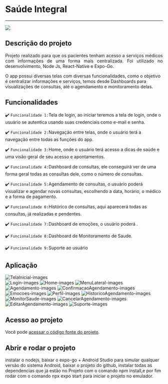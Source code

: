 # Saúde Integral
<hr>
   <img src="http://img.shields.io/static/v1?label=STATUS&message=CONCLUIDO&color=RED&style=for-the-badge"/>

## Descrição do projeto
<p align="justify">
Projeto realizado para que os pacientes tenham acesso a serviços médicos com informações de uma forma mais centralizada.
Foi utilizado no desenvolvimento, Node Js, React-Native e Expo-Go.


O app possui diversas telas com diversas funcionalidades, como o objetivo é centralizar informações e serviços, temos desde Dashboards para visualizações de consultas, até o agendamento e monitoramento delas.

## Funcionalidades
:heavy_check_mark: `Funcionalidade 1:`Tela de login, ao iniciar teremos a tela de login, onde o usuário se autentica usando suas credenciais como e-mail e senha.

:heavy_check_mark: `Funcionalidade 2:`Navegação entre telas, onde o usuário terá a navegação entre todas as funções do app.

:heavy_check_mark: `Funcionalidade 3:`Home, onde o usuário terá acesso a dicas de saúde e uma visão geral de seu acesso e apontamentos.

:heavy_check_mark: `Funcionalidade 4:`Dashboard de consultas, ele conseguirá ver de uma forma geral todas as consultas dele, como o número de consultas.

:heavy_check_mark: `Funcionalidade 5:`Agendamento de consultas, o usuário poderá visualizar e agendar novas consultas, escolhendo a data, horário, o médico e a forma de pagamento.

:heavy_check_mark: `Funcionalidade 6:`Histórico de consultas, aqui aparecerá todas as consultas, já realizadas e pendentes.

:heavy_check_mark: `Funcionalidade 7:`Dashboard de emoções, o usuário poderá .

:heavy_check_mark: `Funcionalidade 8:`Dashboard de Monitoramento de Saude.

:heavy_check_mark: `Funcionalidade 9:`Suporte ao usuário

## Aplicação
   
![TelaInicial-images](https://github.com/azkbann/SaudeIntegralapp/blob/main/imagens_app/WhatsApp%20Image%202024-09-12%20at%2020.14.49.jpeg?raw=true)   
![Login-images](https://github.com/azkbann/SaudeIntegralapp/blob/main/imagens_app/WhatsApp%20Image%202024-09-12%20at%2020.14.49-2.jpeg?raw=true)
![Home-images](https://github.com/azkbann/SaudeIntegralapp/blob/main/imagens_app/WhatsApp%20Image%202024-09-12%20at%2020.14.49-3.jpeg?raw=true)
![MenuLateral-images](https://github.com/azkbann/SaudeIntegralapp/blob/main/imagens_app/WhatsApp%20Image%202024-09-12%20at%2020.14.49-4.jpeg?raw=true)
![Agendamento-images](https://github.com/azkbann/SaudeIntegralapp/blob/main/imagens_app/WhatsApp%20Image%202024-09-12%20at%2020.14.50-2.jpeg?raw=true)
![ConfirmacaoAgendamento-images](https://github.com/azkbann/SaudeIntegralapp/blob/main/imagens_app/WhatsApp%20Image%202024-09-12%20at%2020.14.50-3.jpeg?raw=true)
![Emocoes-images](https://github.com/azkbann/SaudeIntegralapp/blob/main/imagens_app/WhatsApp%20Image%202024-09-12%20at%2020.14.50-4.jpeg?raw=true)
![Perfil-images](https://github.com/azkbann/SaudeIntegralapp/blob/main/imagens_app/WhatsApp%20Image%202024-09-12%20at%2020.14.50-5.jpeg?raw=true)
![HistoricoAgendamento-images](https://github.com/azkbann/SaudeIntegralapp/blob/main/imagens_app/WhatsApp%20Image%202024-09-12%20at%2020.14.50.jpeg?raw=true)
![MonitorSaude-images](https://github.com/azkbann/SaudeIntegralapp/blob/main/imagens_app/WhatsApp%20Image%202024-09-12%20at%2020.14.51-2.jpeg?raw=true)
![CancelarAgendamento-images](https://github.com/azkbann/SaudeIntegralapp/blob/main/imagens_app/WhatsApp%20Image%202024-09-12%20at%2020.14.51-3.jpeg?raw=true)
![EditarAgendamento-images](https://github.com/azkbann/SaudeIntegralapp/blob/main/imagens_app/WhatsApp%20Image%202024-09-12%20at%2020.14.51-4.jpeg?raw=true)
![Suporte-images](https://github.com/azkbann/SaudeIntegralapp/blob/main/imagens_app/WhatsApp%20Image%202024-09-12%20at%2020.14.51.jpeg?raw=true)
   

## Acesso ao projeto

Você pode [acessar o código fonte do projeto](https://github.com/azkbann/SaudeIntegralapp).

## Abrir e rodar o projeto

instalar o nodejs, baixar o expo-go + Android Studio para simular qualquer versão do sistema Android,  baixar o projeto do github, instalar todas as dependencias que já estão no Projeto com o comando npm install,e por fim rodar com o comando npx expo start  para iniciar o projeto no emulador.
